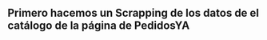 
## Primero hacemos un Scrapping de los datos de el catálogo de la página de PedidosYA

##
##

##
##
